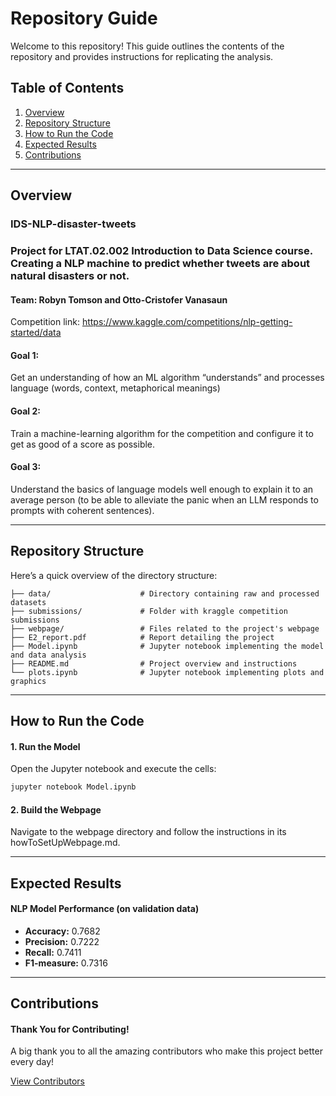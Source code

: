 # Repository Guide

Welcome to this repository! This guide outlines the contents of the repository and provides instructions for replicating the analysis.

## Table of Contents
1. [Overview](#overview)
2. [Repository Structure](#repository-structure)
3. [How to Run the Code](#how-to-run-the-code)
4. [Expected Results](#expected-results)
5. [Contributions](#contributions)

---

## Overview
### IDS-NLP-disaster-tweets
### Project for LTAT.02.002 Introduction to Data Science course. Creating a NLP machine to predict whether tweets are about natural disasters or not.
#### Team: Robyn Tomson and Otto-Cristofer Vanasaun


Competition link: https://www.kaggle.com/competitions/nlp-getting-started/data

#### Goal 1: 
Get an understanding of how an ML algorithm “understands” and processes language (words, context, metaphorical meanings)

#### Goal 2: 
Train a machine-learning algorithm for the competition and configure it to get as good of a score as possible.

#### Goal 3: 
Understand the basics of language models well enough to explain it to an average person (to be able to alleviate the panic when an LLM responds to prompts with coherent sentences).

___

## Repository Structure

Here’s a quick overview of the directory structure:

```plaintext
├── data/                    # Directory containing raw and processed datasets
├── submissions/             # Folder with kraggle competition submissions
├── webpage/                 # Files related to the project's webpage
├── E2_report.pdf            # Report detailing the project
├── Model.ipynb              # Jupyter notebook implementing the model and data analysis
├── README.md                # Project overview and instructions
└── plots.ipynb              # Jupyter notebook implementing plots and graphics

```

___

## How to Run the Code

#### 1. Run the Model
Open the Jupyter notebook and execute the cells:

```bash
jupyter notebook Model.ipynb
```

#### 2. Build the Webpage

Navigate to the webpage directory and follow the instructions in its howToSetUpWebpage.md.
___

## Expected Results

#### NLP Model Performance (on validation data)

- **Accuracy:** 0.7682
- **Precision:** 0.7222 
- **Recall:** 0.7411
- **F1-measure:** 0.7316



___

## Contributions

#### Thank You for Contributing!

A big thank you to all the amazing contributors who make this project better every day! 

[View Contributors](https://github.com/Anyro0/IDS-NLP-disaster-tweets/graphs/contributors)

